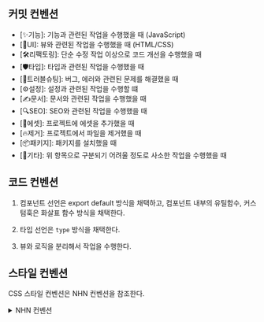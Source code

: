 ## 커밋 컨벤션

- [✨기능]: 기능과 관련된 작업을 수행했을 때 (JavaScript)
- [🎨UI]: 뷰와 관련된 작업을 수행했을 때 (HTML/CSS)
- [🛠️리팩토링]: 단순 수정 작업 이상으로 코드 개선을 수행했을 때
- [🛡️타입]: 타입과 관련된 작업을 수행했을 때
- [🔫트러블슈팅]: 버그, 에러와 관련된 문제를 해결했을 때
- [⚙️설정]: 설정과 관련된 작업을 수행할 떄
- [✍️문서]: 문서와 관련된 작업을 수행했을 때
- [🔍SEO]: SEO와 관련된 작업을 수행했을 때
- [🍱에셋]: 프로젝트에 에셋을 추가했을 때
- [🔥제거]: 프로젝트에서 파일을 제거했을 때
- [📦패키지]: 패키지를 설치했을 때
- [🎸기타]: 위 항목으로 구분되기 어려울 정도로 사소한 작업을 수행했을 때

## 코드 컨벤션

1. 컴포넌트 선언은 export default 방식을 채택하고, 컴포넌트 내부의 유틸함수, 커스텀훅은 화살표 함수 방식을 채택한다.

2. 타입 선언은 `type` 방식을 채택한다.

3. 뷰와 로직을 분리해서 작업을 수행한다.

## 스타일 컨벤션

CSS 스타일 컨벤션은 NHN 컨벤션을 참조한다.

<details>
  <summary>NHN 컨벤션</summary>

```
"postcsssorting.config": {
  "properties-order":[
      /*Layout*/
      "display",
      "grid",
      "grid-column-gap",
      "grid-row-gap",
      "grid-auto-flow",
      "grid-auto-rows",
      "grid-auto-columns",
      "justify-items",
      "align-content",
      "place-items",
      "gap",
      "align-items",
      "justify-content",
      "flex-wrap",
      "flex-basis",
      "flex-grow",
      "flex-shrink",
      "flex",
      "align-self",
      "flex-direction",

      /* Box */
      "margin",
      "margin-top",
      "margin-right",
      "margin-bottom",
      "margin-left",
      "padding",
      "padding-top",
      "padding-right",
      "padding-bottom",
      "padding-left",
      "border",
      "border-top",
      "border-bottom",
      "border-right",
      "border-left",
      "border-style",
      "border-color",
      "border-top-width",
      "border-right-width",
      "border-bottom-width",
      "border-left-width",
      "border-top-style",
      "border-right-style",
      "border-bottom-style",
      "border-left-style",
      "border-top-color",
      "border-right-color",
      "border-bottom-color",
      "border-left-color",
      "border-top-left-radius",
      "border-top-right-radius",
      "border-bottom-right-radius",
      "border-bottom-left-radius",
      "outline",
      "outline-width",
      "outline-style",
      "outline-color",
      "outline-offset",
      "box-shadow",
      "overflow",
      "overflow-x",
      "overflow-y",
      "clip",
      "position",
      "top",
      "right",
      "bottom",
      "left",
      "z-index",
      "width",
      "min-width",
      "max-width",
      "height",
      "min-height",
      "max-height",
      "float",
      "clear",
      "visibility",
      "vertical-align",

      /* Background */
      "background",
      "background-color",
      "background-image",
      "background-repeat",
      "background-attachment",
      "background-position",
      "background-clip",
      "background-origin",
      "background-size",

      /* Font */
      "font-family",
      "font-size",
      "font-style",
      "font-weight",
      "line-height",
      "color",
      "text-align",
      "text-decoration",
      "text-transform",
      "letter-spacing",
      "text-shadow",
      "white-space",
      "word-spacing",
      "word-break",
      "word-wrap",
      "text-indent",
      "direction",
      "unicode-bidi",
      "hyphens",

      /* Animation and Transition */
      "animation",
      "animation-name",
      "animation-duration",
      "animation-timing-function",
      "animation-delay",
      "animation-iteration-count",
      "animation-direction",
      "animation-fill-mode",
      "animation-play-state",
      "transition",
      "transition-property",
      "transition-duration",
      "transition-timing-function",
      "transition-delay",

      /* Other */
      "content",
      "counter-reset",
      "counter-increment",
      "quotes",
      "list-style",
      "list-style-position",
      "list-style-type",
      "caption-side",
      "empty-cells",
      "table-layout",
      "pointer-events",
      "cursor",
      "resize",
      "overflow-wrap",
      "scroll-snap-type",
      "scroll-padding",
      "scroll-padding-top",
      "scroll-padding-right",
      "scroll-padding-bottom",
      "scroll-padding-left",
      "scroll-behavior",
      "scroll-snap-align",
      "scroll-snap-margin",
      "scroll-snap-stop",
      "scrollbar-width",
      "scrollbar-color"
    ] ;
}
```

</details>
